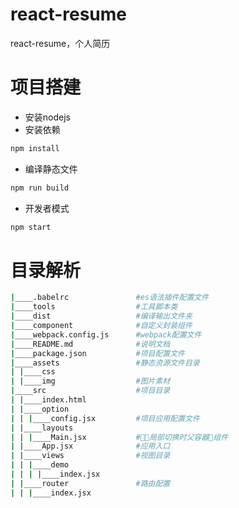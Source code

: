 # react-resume
react-resume，个人简历
# 项目搭建
- 安装nodejs  
- 安装依赖
```sh
npm install 
```
- 编译静态文件
```sh
npm run build
```
- 开发者模式
```sh
npm start
```
# 目录解析

```sh
|____.babelrc               #es语法插件配置文件
|____tools                  #工具脚本类
|____dist                   #编译输出文件夹   
|____component              #自定义封装组件
|____webpack.config.js      #webpack配置文件
|____README.md              #说明文档
|____package.json           #项目配置文件 
|____assets                 #静态资源文件目录
| |____css 
| |____img                  #图片素材  
|____src                    #项目目录
| |____index.html
| |____option
| | |____config.jsx         #项目应用配置文件
| |____layouts
| | |____Main.jsx           #局部切换时父容器组件
| |____App.jsx              #应用入口
| |____views                #视图目录
| | |____demo
| | | |____index.jsx  
| |____router               #路由配置
| | |____index.jsx
```
